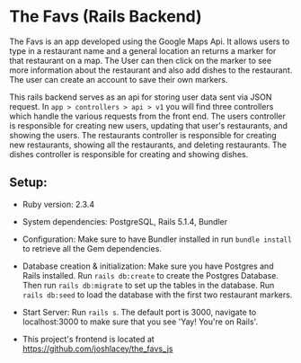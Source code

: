 # The Favs (Rails Backend)

The Favs is an app developed using the Google Maps Api. It allows users to type in a restaurant name and a general location an returns a marker for that restaurant on a map. The User can then click on the marker to see more information about the restaurant and also add dishes to the restaurant. The user can create an account to save their own markers.

This rails backend serves as an api for storing user data sent via JSON request. In `app > controllers > api > v1` you will find three controllers which handle the various requests from the front end. The users controller is responsible for creating new users, updating that user's restaurants, and showing the users. The restaurants controller is responsible for creating new restaurants, showing all the restaurants, and deleting restaurants. The dishes controller is responsible for creating and showing dishes.

## Setup:

* Ruby version: 2.3.4

* System dependencies: PostgreSQL, Rails 5.1.4, Bundler

* Configuration: Make sure to have Bundler installed in run `bundle install` to retrieve all the Gem dependencies.

* Database creation & initialization: Make sure you have Postgres and Rails installed. Run `rails db:create` to create the Postgres Database. Then run `rails db:migrate` to set up the tables in the database. Run `rails db:seed` to load the database with the first two restaurant markers.

* Start Server: Run `rails s`. The default port is 3000, navigate to localhost:3000 to make sure that you see 'Yay! You're on Rails'.

* This project's frontend is located at https://github.com/joshlacey/the_favs_js
